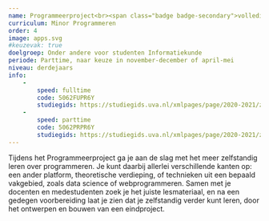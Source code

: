 ```yaml
---
name: Programmeerproject<br><span class="badge badge-secondary">volledig vernieuwd!</span>
curriculum: Minor Programmeren
order: 4
image: apps.svg
#keuzevak: true
doelgroep: Onder andere voor studenten Informatiekunde
periode: Parttime, naar keuze in november-december of april-mei
niveau: derdejaars
info:
    -
        speed: fulltime
        code: 5062FUPR6Y
        studiegids: https://studiegids.uva.nl/xmlpages/page/2020-2021/zoek-vak/vak/80267
    -
        speed: parttime
        code: 5062PRPR6Y
        studiegids: https://studiegids.uva.nl/xmlpages/page/2020-2021/zoek-vak/vak/79446
---
```


Tijdens het Programmeerproject ga je aan de slag met het meer zelfstandig leren over programmeren. Je kunt daarbij allerlei verschillende kanten op: een ander platform, theoretische verdieping, of technieken uit een bepaald vakgebied, zoals data science of webprogrammeren. Samen met je docenten en medestudenten zoek je het juiste lesmateriaal, en na een gedegen voorbereiding laat je zien dat je zelfstandig verder kunt leren, door het ontwerpen en bouwen van een eindproject.
